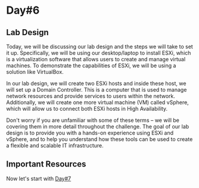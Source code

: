 # Day#6

## Lab Design

Today, we will be discussing our lab design and the steps we will take to set it up. Specifically, we will be using our desktop/laptop to install ESXi, which is a virtualization software that allows users to create and manage virtual machines. To demonstrate the capabilities of ESXi, we will be using a solution like VirtualBox.

In our lab design, we will create two ESXi hosts and inside these host, we will set up a Domain Controller. This is a computer that is used to manage network resources and provide services to users within the network. Additionally, we will create one more virtual machine (VM) called vSphere, which will allow us to connect both ESXi hosts in High Availability.

Don't worry if you are unfamiliar with some of these terms – we will be covering them in more detail throughout the challenge. The goal of our lab design is to provide you with a hands-on experience using ESXi and vSphere, and to help you understand how these tools can be used to create a flexible and scalable IT infrastructure.

## Important Resources

Now let's start with [Day#7](Day%407.md)

